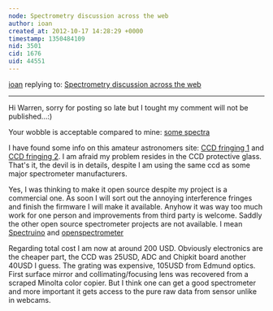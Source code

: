 ```yaml
---
node: Spectrometry discussion across the web
author: ioan
created_at: 2012-10-17 14:28:29 +0000
timestamp: 1350484109
nid: 3501
cid: 1676
uid: 44551
---
```




[ioan](../profile/ioan) replying to: [Spectrometry discussion across the web](../notes/warren/8-27-2012/spectrometry-discussion-across-web)

----
Hi Warren, sorry for posting so late but I tought my comment will not be published...:)

Your wobble is acceptable compared to mine: <a href="https://picasaweb.google.com/100899132748014268592/Spectrometer?authuser=0&authkey=Gv1sRgCN3Y3a3YqefknwE&feat=directlink">some spectra</a>

I have found some info on this amateur astronomers site: <a href="http://www.astrosurf.com/aras/fringing/opus/index.html">CCD fringing 1</a> and <a href="http://www.astrosurf.com/lailly/spectro/fringes.html">CCD fringing 2</a>. I am afraid my problem resides in the CCD protective glass. That's it, the devil is in details, despite I am using the same ccd as some major spectrometer manufacturers.

Yes, I was thinking to make it open source despite my project is a commercial one. As soon I will sort out the annoying interference fringes and finish the firmware I will make it available. Anyhow it was way too much work for one person and improvements from third party is welcome. Saddly the other open source spectrometer projects are not available. I mean <a href="http://myspectral.com/">Spectruino</a> and <a href="http://www.openspectrometer.com/">openspectrometer</a>

Regarding total cost I am now at around 200 USD. Obviously electronics are the cheaper part, the CCD was 25USD, ADC and Chipkit board another 40USD I guess. The grating was expensive, 105USD from Edmund optics. First surface mirror and collimating/focusing lens was recovered from a scraped Minolta color copier. But I think one can get a good spectrometer and more important it gets access to the pure raw data from sensor unlike in webcams.